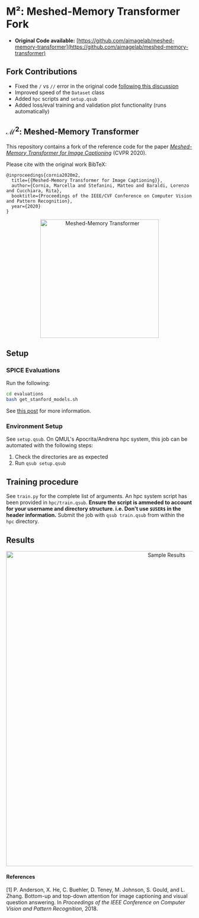# M²: Meshed-Memory Transformer Fork
- **Original Code available:** [https://github.com/aimagelab/meshed-memory-transformer](https://github.com/aimagelab/meshed-memory-transformer)

## Fork Contributions
- Fixed the `/` vs `//` error in the original code [following this discussion](https://github.com/aimagelab/meshed-memory-transformer/issues/82)
- Improved speed of the `Dataset` class
- Added `hpc` scripts and `setup.qsub`
- Added loss/eval training and validation plot functionality (runs automatically)

## $\mathcal{M}^2$: Meshed-Memory Transformer
This repository contains a fork of the reference code for the paper _[Meshed-Memory Transformer for Image Captioning](https://arxiv.org/abs/1912.08226)_ (CVPR 2020).

Please cite with the original work BibTeX:

```
@inproceedings{cornia2020m2,
  title={{Meshed-Memory Transformer for Image Captioning}},
  author={Cornia, Marcella and Stefanini, Matteo and Baraldi, Lorenzo and Cucchiara, Rita},
  booktitle={Proceedings of the IEEE/CVF Conference on Computer Vision and Pattern Recognition},
  year={2020}
}
```
<p align="center">
  <img src="images/m2.png" alt="Meshed-Memory Transformer" width="320"/>
</p>

## Setup

### SPICE Evaluations

Run the following:
```bash
cd evaluations
bash get_stanford_models.sh
```

See [this post](https://henrysenior.com/words/2024-04-03-adding-spice-to-meshed-memory) for more information.

### Environment Setup
See `setup.qsub`. On QMUL's Apocrita/Andrena hpc system, this job can be automated with the following steps:

1. Check the directories are as expected
2. Run `qsub setup.qsub`


## Training procedure
See `train.py` for the complete list of arguments. An hpc system script has been provided in `hpc/train.qsub`. **Ensure the script is ammeded to account for your username and directory structure. i.e. Don't use `$USER$` in the header information.** Submit the job with `qsub train.qsub` from within the `hpc` directory.

## Results
<p align="center">
  <img src="images/results.png" alt="Sample Results" width="850"/>
</p>

#### References
[1] P. Anderson, X. He, C. Buehler, D. Teney, M. Johnson, S. Gould, and L. Zhang. Bottom-up and top-down attention for image captioning and visual question answering. In _Proceedings of the IEEE Conference on Computer Vision and Pattern Recognition_, 2018.
